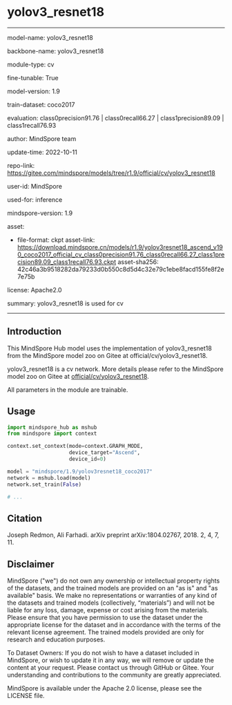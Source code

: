 # yolov3_resnet18

---

model-name: yolov3_resnet18

backbone-name: yolov3_resnet18

module-type: cv

fine-tunable: True

model-version: 1.9

train-dataset: coco2017

evaluation: class0precision91.76 | class0recall66.27 | class1precision89.09 | class1recall76.93

author: MindSpore team

update-time: 2022-10-11

repo-link: <https://gitee.com/mindspore/models/tree/r1.9/official/cv/yolov3_resnet18>

user-id: MindSpore

used-for: inference

mindspore-version: 1.9

asset:

-
    file-format: ckpt
    asset-link: <https://download.mindspore.cn/models/r1.9/yolov3resnet18_ascend_v190_coco2017_official_cv_class0precision91.76_class0recall66.27_class1precision89.09_class1recall76.93.ckpt>
    asset-sha256: 42c46a3b9518282da79233d0b550c8d5d4c32e79c1ebe8facd155fe8f2e7e75b

license: Apache2.0

summary: yolov3_resnet18 is used for cv

---

## Introduction

This MindSpore Hub model uses the implementation of yolov3_resnet18 from the MindSpore model zoo on Gitee at official/cv/yolov3_resnet18.

yolov3_resnet18 is a cv network. More details please refer to the MindSpore model zoo on Gitee at [official/cv/yolov3_resnet18](https://gitee.com/mindspore/models/blob/r1.9/official/cv/yolov3_resnet18/README.md).

All parameters in the module are trainable.

## Usage

```python
import mindspore_hub as mshub
from mindspore import context

context.set_context(mode=context.GRAPH_MODE,
                    device_target="Ascend",
                    device_id=0)

model = "mindspore/1.9/yolov3resnet18_coco2017"
network = mshub.load(model)
network.set_train(False)

# ...
```

## Citation

Joseph Redmon, Ali Farhadi. arXiv preprint arXiv:1804.02767, 2018. 2, 4, 7, 11.

## Disclaimer

MindSpore ("we") do not own any ownership or intellectual property rights of the datasets, and the trained models are provided on an "as is" and "as available" basis. We make no representations or warranties of any kind of the datasets and trained models (collectively, “materials”) and will not be liable for any loss, damage, expense or cost arising from the materials. Please ensure that you have permission to use the dataset under the appropriate license for the dataset and in accordance with the terms of the relevant license agreement. The trained models provided are only for research and education purposes.

To Dataset Owners: If you do not wish to have a dataset included in MindSpore, or wish to update it in any way, we will remove or update the content at your request. Please contact us through GitHub or Gitee. Your understanding and contributions to the community are greatly appreciated.

MindSpore is available under the Apache 2.0 license, please see the LICENSE file.
